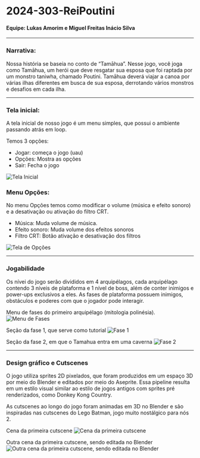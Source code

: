 # 2024-303-ReiPoutini
#### Equipe: Lukas Amorim e Miguel Freitas Inácio Silva

___

### Narrativa:

  Nossa história se baseia no conto de “Tamāhua”. Nesse jogo, você joga como Tamāhua, um herói que deve resgatar sua esposa que foi raptada por um monstro taniwha, chamado Poutini. Tamāhua deverá viajar a canoa por várias ilhas diferentes em busca de sua esposa, derrotando vários monstros e desafios em cada ilha.



___

### Tela inicial:

  A tela inicial de nosso jogo é um menu simples, que possui o ambiente passando atrás em loop.

Temos 3 opções:

- Jogar: começa o jogo (uau)
- Opções: Mostra as opções
- Sair: Fecha o jogo
  
![Tela Inicial](https://github.com/TP-Coltec-UFMG/2024-303-ReiPoutini/blob/main/Captura%20de%20tela%202024-05-21%20232407.png)

### Menu Opções:

  No menu Opções temos como modificar o volume (música e efeito sonoro) e a desativação ou ativação do filtro CRT.

- Música: Muda volume de música.
- Efeito sonoro: Muda volume dos efeitos sonoros
- Filtro CRT: Botão ativação e desativação dos filtros

![Tela de Opções](https://github.com/TP-Coltec-UFMG/2024-303-ReiPoutini/blob/main/Captura%20de%20tela%202024-05-21%20232437.png)


____

### Jogabilidade

  Os nívei do jogo serão divididos em 4 arquipélagos, cada arquipélago contendo 3 níveis de plataforma e 1 nível de boss, além de conter inimigos e power-ups exclusivos a eles.
As fases de plataforma possuem inimigos, obstáculos e poderes com que o jogador pode interagir.


Menu de fases do primeiro arquipélago (mitologia polinésia).
![Menu de Fases](https://github.com/TP-Coltec-UFMG/2024-303-ReiPoutini/blob/main/Menu%20Fases.png)


Seção da fase 1, que serve como tutorial
![Fase 1](https://github.com/TP-Coltec-UFMG/2024-303-ReiPoutini/blob/main/Fase%201.png)


Seção da fase 2, em que o Tamahua entra em uma caverna
![Fase 2](https://github.com/TP-Coltec-UFMG/2024-303-ReiPoutini/blob/main/Fase%202.png)


___

### Design gráfico e Cutscenes
  O jogo utiliza sprites 2D pixelados, que foram produzidos em um espaço 3D por meio do Blender e editados por meio do Aseprite. Essa pipeline resulta em um estilo visual similar ao estilo de jogos antigos com sprites pré renderizados, como Donkey Kong Country. 
  
  As cutscenes ao longo do jogo foram animadas em 3D no Blender e são inspiradas nas cutscenes do Lego Batman, jogo muito nostálgico para nós 2.


Cena da primeira cutscene
![Cena da primeira cutscene](https://github.com/TP-Coltec-UFMG/2024-303-ReiPoutini/blob/main/Cutscene%20tutorial.png)


Outra cena da primeira cutscene, sendo editada no Blender
![Outra cena da primeira cutscene, sendo editada no Blender](https://github.com/TP-Coltec-UFMG/2024-303-ReiPoutini/blob/main/Cutscene%20making%20of.png)
